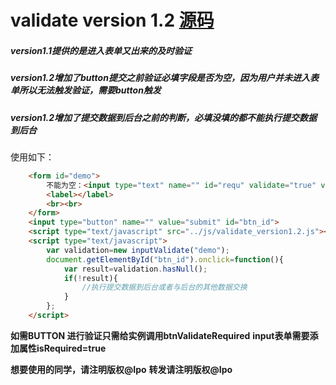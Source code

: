 # validate version 1.2 [源码](https://github.com/pinglikethinking/jsComponents_works/blob/master/js/validate_version1.2.js)

##### version1.1提供的是进入表单又出来的及时验证
##### version1.2增加了button提交之前验证必填字段是否为空，因为用户并未进入表单所以无法触发验证，需要button触发
##### version1.2增加了提交数据到后台之前的判断，必填没填的都不能执行提交数据到后台

使用如下：
```html
    <form id="demo">
        不能为空：<input type="text" name="" id="requ" validate="true" validateInfo='{"type":"required"}' error_message="" isRequired="true">
        <label></label>
        <br><br>
    </form>
    <input type="button" name="" value="submit" id="btn_id">
    <script type="text/javascript" src="../js/validate_version1.2.js"></script>
    <script type="text/javascript">
        var validation=new inputValidate("demo");
        document.getElementById("btn_id").onclick=function(){
            var result=validation.hasNull();
            if(!result){
                //执行提交数据到后台或者与后台的其他数据交换
            }
        };       
    </script>
```

**如需BUTTON 进行验证只需给实例调用btnValidateRequired**
**input表单需要添加属性isRequired=true**

**想要使用的同学，请注明版权@Ipo**
**转发请注明版权@Ipo**